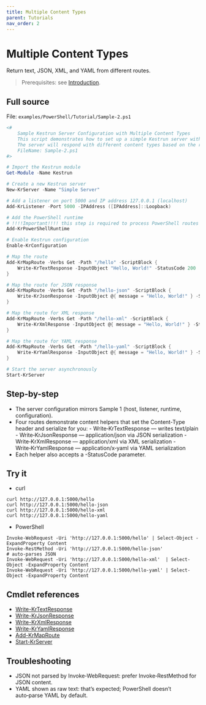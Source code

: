 ```yaml
---
title: Multiple Content Types
parent: Tutorials
nav_order: 2
---
```


# Multiple Content Types

Return text, JSON, XML, and YAML from different routes.

> Prerequisites: see [Introduction](./Introduction.md#prerequisites).

## Full source

File: `examples/PowerShell/Tutorial/Sample-2.ps1`

```powershell
<#
    Sample Kestrun Server Configuration with Multiple Content Types
    This script demonstrates how to set up a simple Kestrun server with multiple routes.
    The server will respond with different content types based on the requested route.
    FileName: Sample-2.ps1
#>

# Import the Kestrun module
Get-Module -Name Kestrun

# Create a new Kestrun server
New-KrServer -Name "Simple Server"

# Add a listener on port 5000 and IP address 127.0.0.1 (localhost)
Add-KrListener -Port 5000 -IPAddress ([IPAddress]::Loopback)

# Add the PowerShell runtime
# !!!!Important!!!! this step is required to process PowerShell routes and middlewares
Add-KrPowerShellRuntime

# Enable Kestrun configuration
Enable-KrConfiguration

# Map the route
Add-KrMapRoute -Verbs Get -Path "/hello" -ScriptBlock {
    Write-KrTextResponse -InputObject "Hello, World!" -StatusCode 200
}

# Map the route for JSON response
Add-KrMapRoute -Verbs Get -Path "/hello-json" -ScriptBlock {
    Write-KrJsonResponse -InputObject @{ message = "Hello, World!" } -StatusCode 200
}

# Map the route for XML response
Add-KrMapRoute -Verbs Get -Path "/hello-xml" -ScriptBlock {
    Write-KrXmlResponse -InputObject @{ message = "Hello, World!" } -StatusCode 200
}

# Map the route for YAML response
Add-KrMapRoute -Verbs Get -Path "/hello-yaml" -ScriptBlock {
    Write-KrYamlResponse -InputObject @{ message = "Hello, World!" } -StatusCode 200
}

# Start the server asynchronously
Start-KrServer
```

## Step-by-step

- The server configuration mirrors Sample 1 (host, listener, runtime, configuration).
- Four routes demonstrate content helpers that set the Content‑Type header and serialize for you:
      - Write‑KrTextResponse — writes text/plain
      - Write‑KrJsonResponse — application/json via JSON serialization
      - Write‑KrXmlResponse — application/xml via XML serialization
      - Write‑KrYamlResponse — application/x‑yaml via YAML serialization
- Each helper also accepts a -StatusCode parameter.

## Try it

- curl

```pwsh
curl http://127.0.0.1:5000/hello
curl http://127.0.0.1:5000/hello-json
curl http://127.0.0.1:5000/hello-xml
curl http://127.0.0.1:5000/hello-yaml
```

- PowerShell

```pwsh
Invoke-WebRequest -Uri 'http://127.0.0.1:5000/hello' | Select-Object -ExpandProperty Content
Invoke-RestMethod -Uri 'http://127.0.0.1:5000/hello-json'             # auto-parses JSON
Invoke-WebRequest -Uri 'http://127.0.0.1:5000/hello-xml'  | Select-Object -ExpandProperty Content
Invoke-WebRequest -Uri 'http://127.0.0.1:5000/hello-yaml' | Select-Object -ExpandProperty Content
```

## Cmdlet references

- [Write-KrTextResponse](../cmdlets/Write-KrTextResponse.md)
- [Write-KrJsonResponse](../cmdlets/Write-KrJsonResponse.md)
- [Write-KrXmlResponse](../cmdlets/Write-KrXmlResponse.md)
- [Write-KrYamlResponse](../cmdlets/Write-KrYamlResponse.md)
- [Add-KrMapRoute](../cmdlets/Add-KrMapRoute.md)
- [Start-KrServer](../cmdlets/Start-KrServer.md)

## Troubleshooting

- JSON not parsed by Invoke‑WebRequest: prefer Invoke‑RestMethod for JSON content.
- YAML shown as raw text: that’s expected; PowerShell doesn’t auto‑parse YAML by default.
